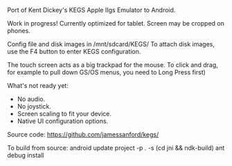 Port of Kent Dickey's KEGS Apple IIgs Emulator to Android.

Work in progress!  Currently optimized for tablet.  Screen may be cropped on phones.

Config file and disk images in /mnt/sdcard/KEGS/
To attach disk images, use the F4 button to enter KEGS configuration.

The touch screen acts as a big trackpad for the mouse.  To click and drag,
for example to pull down GS/OS menus, you need to Long Press first)

What's not ready yet:
- No audio.
- No joystick.
- Screen scaling to fit your device.
- Native UI configuration options.

Source code:
  https://github.com/jamessanford/kegs/

To build from source:
  android update project -p . -s
  (cd jni && ndk-build)
  ant debug install
